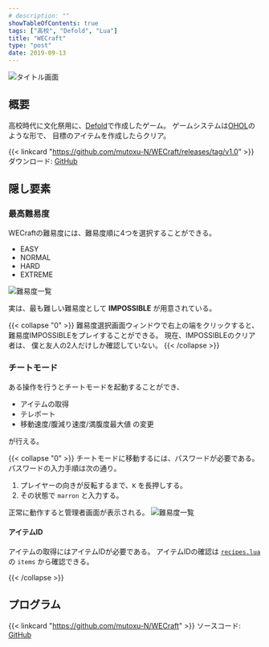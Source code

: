 ```yaml
---
# description: ""
showTableOfContents: true
tags: ["高校", "Defold", "Lua"]
title: "WECraft"
type: "post"
date: 2019-09-13
---
```


![タイトル画面](/Portfolio/images/posts/wecraft/title.png)

## 概要
高校時代に文化祭用に、[Defold](https://defold.com/)で作成したゲーム。
ゲームシステムは[OHOL](https://store.steampowered.com/app/595690/One_Hour_One_Life/?l=japanese)のような形で、
目標のアイテムを作成したらクリア。

{{< linkcard "https://github.com/mutoxu-N/WECraft/releases/tag/v1.0" >}}
ダウンロード: [GitHub](https://github.com/mutoxu-N/WECraft/releases/tag/v1.0)

## 隠し要素
### 最高難易度
WECraftの難易度には、難易度順に4つを選択することができる。
- EASY
- NORMAL
- HARD
- EXTREME

![難易度一覧](/Portfolio/images/posts/wecraft/difficulty.png)

実は、最も難しい難易度として **IMPOSSIBLE** が用意されている。

{{< collapse "0" >}}
難易度選択画面ウィンドウで右上の端をクリックすると、
難易度IMPOSSIBLEをプレイすることができる。
現在、IMPOSSIBLEのクリア者は、
僕と友人の2人だけしか確認していない。
{{< /collapse >}}


### チートモード
ある操作を行うとチートモードを起動することができ、
- アイテムの取得
- テレポート
- 移動速度/腹減り速度/満腹度最大値 の変更

が行える。

{{< collapse "0" >}}
チートモードに移動するには、パスワードが必要である。
パスワードの入力手順は次の通り。

1. プレイヤーの向きが反転するまで、`K` を長押しする。
2. その状態で `marron` と入力する。

正常に動作すると管理者画面が表示される。
![難易度一覧](/Portfolio/images/posts/wecraft/admin.png)

#### アイテムID
アイテムの取得にはアイテムIDが必要である。
アイテムIDの確認は [`recipes.lua`](https://github.com/mutoxu-N/WECraft/blob/master/main/assets/items/recipes.lua)の
`items` から確認できる。

{{< /collapse >}}


## プログラム
{{< linkcard "https://github.com/mutoxu-N/WECraft" >}}
ソースコード: [GitHub](https://github.com/mutoxu-N/WECraft)